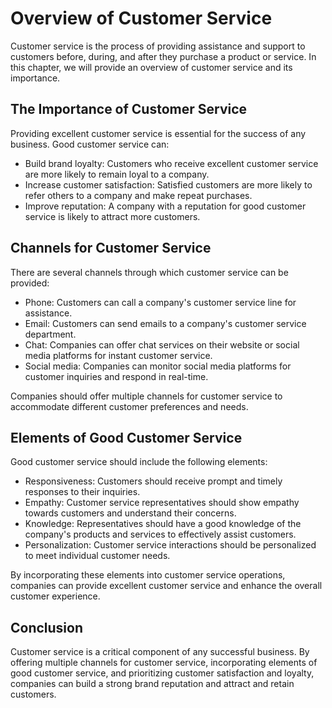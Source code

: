 Overview of Customer Service
=====================================================================

Customer service is the process of providing assistance and support to customers before, during, and after they purchase a product or service. In this chapter, we will provide an overview of customer service and its importance.

The Importance of Customer Service
----------------------------------

Providing excellent customer service is essential for the success of any business. Good customer service can:

* Build brand loyalty: Customers who receive excellent customer service are more likely to remain loyal to a company.
* Increase customer satisfaction: Satisfied customers are more likely to refer others to a company and make repeat purchases.
* Improve reputation: A company with a reputation for good customer service is likely to attract more customers.

Channels for Customer Service
-----------------------------

There are several channels through which customer service can be provided:

* Phone: Customers can call a company's customer service line for assistance.
* Email: Customers can send emails to a company's customer service department.
* Chat: Companies can offer chat services on their website or social media platforms for instant customer service.
* Social media: Companies can monitor social media platforms for customer inquiries and respond in real-time.

Companies should offer multiple channels for customer service to accommodate different customer preferences and needs.

Elements of Good Customer Service
---------------------------------

Good customer service should include the following elements:

* Responsiveness: Customers should receive prompt and timely responses to their inquiries.
* Empathy: Customer service representatives should show empathy towards customers and understand their concerns.
* Knowledge: Representatives should have a good knowledge of the company's products and services to effectively assist customers.
* Personalization: Customer service interactions should be personalized to meet individual customer needs.

By incorporating these elements into customer service operations, companies can provide excellent customer service and enhance the overall customer experience.

Conclusion
----------

Customer service is a critical component of any successful business. By offering multiple channels for customer service, incorporating elements of good customer service, and prioritizing customer satisfaction and loyalty, companies can build a strong brand reputation and attract and retain customers.
